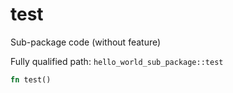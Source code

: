 # test

Sub-package code (without feature)


Fully qualified path: `hello_world_sub_package::test`

```rust
fn test()
```

